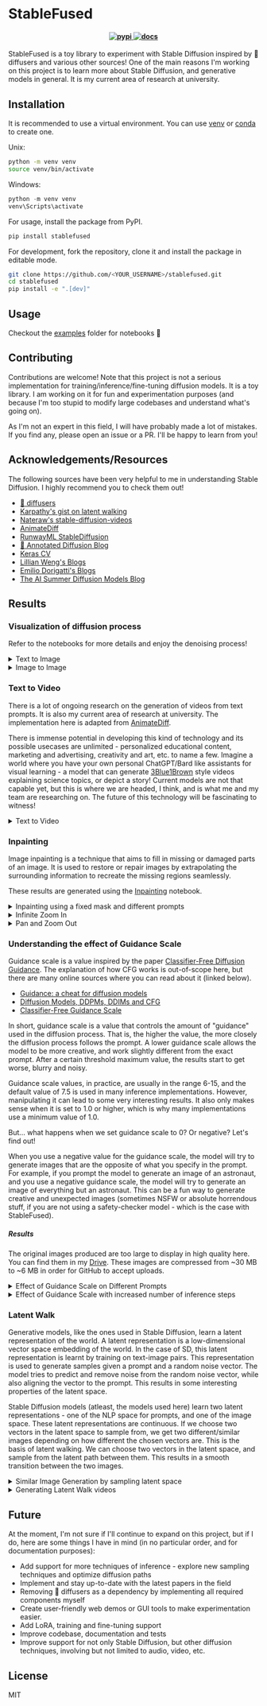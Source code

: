 # StableFused

<h4 align="center">
  
  <a href="https://pypi.org/project/stablefused/">
    <img src="https://img.shields.io/pypi/v/stablefused" alt="pypi">
  </a>

  <a href="https://a-r-r-o-w.github.io/stablefused/">
    <img src="https://img.shields.io/badge/stablefused-docs-blue" alt="docs">
  </a>

</h4>

StableFused is a toy library to experiment with Stable Diffusion inspired by 🤗 diffusers and various other sources! One of the main reasons I'm working on this project is to learn more about Stable Diffusion, and generative models in general. It is my current area of research at university. 

## Installation

It is recommended to use a virtual environment. You can use [venv](https://docs.python.org/3/library/venv.html) or [conda](https://docs.conda.io/en/latest/) to create one.

Unix:
```bash
python -m venv venv
source venv/bin/activate
```

Windows:
```PowerShell
python -m venv venv
venv\Scripts\activate
```

For usage, install the package from PyPI.

```bash
pip install stablefused
```

For development, fork the repository, clone it and install the package in editable mode.

```bash
git clone https://github.com/<YOUR_USERNAME>/stablefused.git
cd stablefused
pip install -e ".[dev]"
```

## Usage

Checkout the [examples](https://github.com/a-r-r-o-w/stablefused/tree/main/examples) folder for notebooks 🥰

## Contributing

Contributions are welcome! Note that this project is not a serious implementation for training/inference/fine-tuning diffusion models. It is a toy library. I am working on it for fun and experimentation purposes (and because I'm too stupid to modify large codebases and understand what's going on).

As I'm not an expert in this field, I will have probably made a lot of mistakes. If you find any, please open an issue or a PR. I'll be happy to learn from you!

## Acknowledgements/Resources

The following sources have been very helpful to me in understanding Stable Diffusion. I highly recommend you to check them out!

- [🤗 diffusers](https://github.com/huggingface/diffusers)
- [Karpathy's gist on latent walking](https://gist.github.com/karpathy/00103b0037c5aaea32fe1da1af553355)
- [Nateraw's stable-diffusion-videos](https://github.com/nateraw/stable-diffusion-videos)
- [AnimateDiff](https://github.com/guoyww/AnimateDiff/)
- [RunwayML StableDiffusion](https://github.com/runwayml/stable-diffusion)
- [🤗 Annotated Diffusion Blog](https://huggingface.co/blog/annotated-diffusion)
- [Keras CV](https://github.com/keras-team/keras-cv)
- [Lillian Weng's Blogs](https://lilianweng.github.io/)
- [Emilio Dorigatti's Blogs](https://e-dorigatti.github.io/)
- [The AI Summer Diffusion Models Blog](https://theaisummer.com/diffusion-models/)

## Results

### Visualization of diffusion process

Refer to the notebooks for more details and enjoy the denoising process!

<details>
  <summary> Text to Image </summary>

  These results are generated using the [Text to Image](https://github.com/a-r-r-o-w/stablefused/blob/main/examples/text_to_image_diffusion.ipynb) notebook.

  <div align="center">
    <video src="https://github.com/a-r-r-o-w/stablefused/assets/72266394/dd087a92-7111-4880-b207-0e309ce9aa87" controls loop autoplay>
      Your browser does not support the video tag.
    </video>
  </div>
</details>

<details>
  <summary> Image to Image </summary>

  These results are generated using the [Image to Image](https://github.com/a-r-r-o-w/stablefused/blob/main/examples/image_to_image_diffusion.ipynb) notebook.

  <table>
    <thead>
      <tr>
        <th>Source Image</th>
        <th colspan="2">Denoising Diffusion Process</th>
      </tr>
    </thead>
    <tbody>
      <tr>
        <td><a href="https://mspoweruser.com/best-stable-diffusion-prompts/#1_The_Renaissance_Astrounaut" target="_blank" rel="noopener noreferrer">The Renaissance Astronaut</a></td>
        <td><i>High quality and colorful photo of Robert J Oppenheimer, father of the atomic bomb, in a spacesuit, galaxy in the background, universe, octane render, realistic, 8k, bright colors</i></td>
        <td><i>Stylistic photorealisic photo of Margot Robbie, playing the role of astronaut, pretty, beautiful, high contrast, high quality, galaxies, intricate detail, colorful, 8k</i></td>
      </tr>
      <tr>
        <td><img src="https://github.com/a-r-r-o-w/stablefused/assets/72266394/03bd14f5-f0d1-460b-8b5b-ad9f0a7f79f5" /></td>
        <td colspan="2"><video src="https://github.com/a-r-r-o-w/stablefused/assets/72266394/285dc6d7-883c-47a2-a89c-2253ded98340" controls loop autoplay> Your browser does not support the video tag. </video></td>
      </tr>
    </tbody>
  </table>

  <details>
    <summary> PS </summary>
    The results from Image to Image Diffusion don't seem very great from my experimentation. It might be some kind of bug in my implementation, which I'll have to look into later...
  </details>
</details>

### Text to Video

There is a lot of ongoing research on the generation of videos from text prompts. It is also my current area of research at university. The implementation here is adapted from [AnimateDiff](https://animatediff.github.io/).

There is immense potential in developing this kind of technology and its possible usecases are unlimited - personalized educational content, marketing and advertising, creativity and art, etc. to name a few. Imagine a world where you have your own personal ChatGPT/Bard like assistants for visual learning - a model that can generate [3Blue1Brown](https://www.youtube.com/c/3blue1brown) style videos explaining science topics, or depict a story! Current models are not that capable yet, but this is where we are headed, I think, and is what me and my team are researching on. The future of this technology will be fascinating to witness!

<details>
  <summary> Text to Video </summary>

  These results are generated using the [Text to Video](https://github.com/a-r-r-o-w/stablefused/blob/main/examples/text_to_video_diffusion.ipynb) notebook.

  <div align="center">
  
  | Text to Video |
  | :-: |
  | _An astronaut floating in space, interstellar, black background with stars, photorealistic, high quality, 8k_ |
  | <video src="https://github.com/a-r-r-o-w/stablefused/assets/72266394/72a10ec3-ccb2-45db-8e49-8752e705c57d" controls loop autoplay> Your browser does not support the video tag. </video> |
  | _A mighty pirate ship sailing through the sea, unpleasant, thundering roar, dark night, starry night, high quality, photorealistic, 8k_ |
  | <video src="https://github.com/a-r-r-o-w/stablefused/assets/72266394/b883e6e3-80b6-4b53-b91c-60edd715941c" controls loop autoplay> Your browser does not support the video tag. </video> |

  </div>
</details>

### Inpainting

Image inpainting is a technique that aims to fill in missing or damaged parts of an image. It is used to restore or repair images by extrapolating the surrounding information to recreate the missing regions seamlessly.

These results are generated using the [Inpainting](https://github.com/a-r-r-o-w/stablefused/blob/main/examples/inpaint_diffusion.ipynb) notebook.

<details>
  <summary> Inpainting using a fixed mask and different prompts </summary>

  <div align="center">
    <table>
      <thead>
        <th colspan="2">Inpainting</th>
      </thead>
      <tbody>
        <tr>
          <td colspan="2">
            <p><strong>Prompt 1:</strong> <em>Digital illustration of a mythical creature, high quality, realistic, 8k</em>  <br /> <strong>Prompt 2:</strong> <em>Digital illustration of a mythical creature, high quality, realistic, 8k</em>  <br /> <strong>Prompt 3:</strong> <em>Digital illustration of a dragon, high quality, realistic, octane render, 8k</em>  <br /> <strong>Prompt 4:</strong> <em>Digital illustration of a ferocious lion, high quality, realistic, octane render, 8k</em>  <br /> <strong>Prompt 5:</strong> <em>Digital illustration of an evil white rabbit, high quality, realistic, 8k</em>  <br /> <strong>Prompt 6:</strong> <em>Digital illustration of samurai with a moon-like object in the background, high quality, realistic, octane render, 8k</em></p>
          </td>
        </tr>
        <tr>
          <td> Image </td>
          <td> Mask </td>
        </tr>
        <tr>
          <td><img src="https://github.com/a-r-r-o-w/stablefused/assets/72266394/1cc2c825-8c3b-4015-8e17-aef1690fd12c"></td>
          <td><img src="https://github.com/a-r-r-o-w/stablefused/assets/72266394/eb5292f3-a28a-4160-b700-1a9c380797ab"></td>
        </tr>
        <tr>
          <td colspan="2"><img src="https://github.com/a-r-r-o-w/stablefused/assets/72266394/8d58f069-05a8-4cc3-8d4d-c5bce7865eaa"></td>
        </tr>
      </tbody>
    </table>
  </div>
</details>

<details>
  <summary> Infinite Zoom In </summary>

  **Prompt:** _A painting of a cat, in the style of Vincent Van Gogh, hanging in a room_

  <div align="center">
    <video src="https://github.com/a-r-r-o-w/stablefused/assets/72266394/a71fd7ed-5ac6-49b1-812b-73c50d6ef851" controls loop autoplay> Your browser does not support the video tag. </video>
  </div>
</details>

<details>
  <summary> Pan and Zoom Out </summary>

  **Prompt:** _Post-apocalyptic world with ruins, overgrown vegetation, and a lone survivor_

  <div align="center">
    <video src="https://github.com/a-r-r-o-w/stablefused/assets/72266394/4aa47d20-3c95-498b-a8e7-8a341834bc13" controls loop autoplay> Your browser does not support the video tag. </video>
  </div>
</details>

### Understanding the effect of Guidance Scale

Guidance scale is a value inspired by the paper [Classifier-Free Diffusion Guidance](https://arxiv.org/abs/2207.12598). The explanation of how CFG works is out-of-scope here, but there are many online sources where you can read about it (linked below).

- [Guidance: a cheat for diffusion models](https://sander.ai/2022/05/26/guidance.html)
- [Diffusion Models, DDPMs, DDIMs and CFG](https://betterprogramming.pub/diffusion-models-ddpms-ddims-and-classifier-free-guidance-e07b297b2869)
- [Classifier-Free Guidance Scale](https://mccormickml.com/2023/02/20/classifier-free-guidance-scale/)

In short, guidance scale is a value that controls the amount of "guidance" used in the diffusion process. That is, the higher the value, the more closely the diffusion process follows the prompt. A lower guidance scale allows the model to be more creative, and work slightly different from the exact prompt. After a certain threshold maximum value, the results start to get worse, blurry and noisy.

Guidance scale values, in practice, are usually in the range 6-15, and the default value of 7.5 is used in many inference implementations. However, manipulating it can lead to some very interesting results. It also only makes sense when it is set to 1.0 or higher, which is why many implementations use a minimum value of 1.0.

But... what happens when we set guidance scale to 0? Or negative? Let's find out!

When you use a negative value for the guidance scale, the model will try to generate images that are the opposite of what you specify in the prompt. For example, if you prompt the model to generate an image of an astronaut, and you use a negative guidance scale, the model will try to generate an image of everything but an astronaut. This can be a fun way to generate creative and unexpected images (sometimes NSFW or absolute horrendous stuff, if you are not using a safety-checker model - which is the case with StableFused).

##### Results

The original images produced are too large to display in high quality here. You can find them in my [Drive](https://drive.google.com/drive/folders/13eZsi7y1LZxUHlaxagGTPS6pLwzBysU6?usp=sharing). These images are compressed from ~30 MB to ~6 MB in order for GitHub to accept uploads.

<details>
  <summary>
    Effect of Guidance Scale on Different Prompts
  </summary>

  | Effect of Guidance Scale on Different Prompts |
  | --- |
  | Each image is sampled with the same prompt and seed to ensure only the guidance scale plays a role. <br /> **Column 1:** _Artistic image, very detailed cute cat, cinematic lighting effect, cute, charming, fantasy art, digital painting, photorealistic_ <br /> **Column 2:** _A lion in galaxies, spirals, nebulae, stars, smoke, iridescent, intricate detail, octane render, 8k_ <br /> **Column 3:** _A grand city in the year 2100, atmospheric, hyper realistic, 8k, epic composition, cinematic, octane render_ <br /> **Column 4:** _Starry Night, painting style of Vincent van Gogh, Oil paint on canvas, Landscape with a starry night sky, dreamy, peaceful_ |
  | <div align="center"><video src="https://github.com/a-r-r-o-w/stablefused/assets/72266394/546ca306-4e3b-42e3-9816-40ba9a2b060d" controls loop autoplay> Your browser does not support the video tag. </video></div> |
</details>

<details>
  <summary>
    Effect of Guidance Scale with increased number of inference steps
  </summary>

  | Effect of Guidance Scale with increased number of inference steps |
  | --- |
  | Columns have number of inference steps set to 3, 6, 12, 20, 25. <br /> **Prompt:** _Photorealistic illustration of a mystical alien creature, magnificent, strong, atomic, tyrannic, predator, unforgiving, full-body image_ |
  | <div align="center"><video src="https://github.com/a-r-r-o-w/stablefused/assets/72266394/55609d17-df70-4cf8-a19b-a3cd87be912a" controls loop autoplay> Your browser does not support the video tag. </video></div> |
  | <div align="center"><video src="https://github.com/a-r-r-o-w/stablefused/assets/72266394/7a6c507c-2694-433b-a695-5afa4f380718" controls loop autoplay> Your browser does not support the video tag. </video></div> |
</details>

### Latent Walk

Generative models, like the ones used in Stable Diffusion, learn a latent representation of the world. A latent representation is a low-dimensional vector space embedding of the world. In the case of SD, this latent representation is learnt by training on text-image pairs. This representation is used to generate samples given a prompt and a random noise vector. The model tries to predict and remove noise from the random noise vector, while also aligning the vector to the prompt. This results in some interesting properties of the latent space.

Stable Diffusion models (atleast, the models used here) learn two latent representations - one of the NLP space for prompts, and one of the image space. These latent representations are continuous. If we choose two vectors in the latent space to sample from, we get two different/similar images depending on how different the chosen vectors are. This is the basis of latent walking. We can choose two vectors in the latent space, and sample from the latent path between them. This results in a smooth transition between the two images.

<details>
  <summary> Similar Image Generation by sampling latent space </summary>
  
  The results below show just how information rich the latent space of these stable diffusion models are.
  
  <table>
  <thead>
    <tr>
      <th>Source Image</th>
      <th>Latent Walks</th>
    </tr>
  </thead>
  <tbody>
    <tr>
      <td colspan="2">
        <i> Large futuristic mechanical robot in the foreground of a baroque-style battle scene, photorealistic, high quality, 8k </i>
      </td>
    </tr>
    <tr>
      <td>
        <img src="https://github.com/a-r-r-o-w/stablefused/assets/72266394/1dcbf894-4988-45a5-b21f-8ffa4c3fb40e">
      </td>
      <td>
        <img src="https://github.com/a-r-r-o-w/stablefused/assets/72266394/07c4354f-1580-4c60-9e46-fbc539dbc716">
      </td>
    </tr>
  </tbody>
  </table>
</details>

<details>
  <summary>
    Generating Latent Walk videos
  </summary>

  | Generating Latent Walk videos |
  | --- |
  | **Prompt 1:** _A dog chasing a cat in a thrilling backyard scene, high quality and photorealistic_  <br /> **Prompt 2:** _A determined dog in hot pursuit, with stunning realism, octane render_  <br /> **Prompt 3:** _A thrilling chase, dog behind the cat, octane render, exceptional realism and quality_  <br /> **Prompt 4:** _The exciting moment of a cat outmaneuvering a chasing dog, high-quality and photorealistic detail_  <br /> **Prompt 5:** _A clever cat escaping a determined dog and soaring into space, rendered with octane render for stunning realism_  <br /> **Prompt 6:** _The cat's escape into the cosmos, leaving the dog behind in a scene,high quality and photorealistic style_  <br /> |
  | <div align="center"><video src="https://github.com/a-r-r-o-w/stablefused/assets/72266394/5caf4bc3-d615-41d4-959a-38921e9e4516" controls loop autoplay> Your browser does not support the video tag. </video></div> |

  Note that these results aren't very good. I tried different seeds but for this story, I couldn't make a great video. I did try some other prompts and got better results, but I like this story so I'm sticking with it 🤓
  You can improve the results by using better prompts and increasing the number of interpolation and inference steps.
</details>

## Future

At the moment, I'm not sure if I'll continue to expand on this project, but if I do, here are some things I have in mind (in no particular order, and for documentation purposes):

- Add support for more techniques of inference - explore new sampling techniques and optimize diffusion paths
- Implement and stay up-to-date with the latest papers in the field
- Removing 🧨 diffusers as a dependency by implementing all required components myself
- Create user-friendly web demos or GUI tools to make experimentation easier.
- Add LoRA, training and fine-tuning support
- Improve codebase, documentation and tests
- Improve support for not only Stable Diffusion, but other diffusion techniques, involving but not limited to audio, video, etc.

## License

MIT
